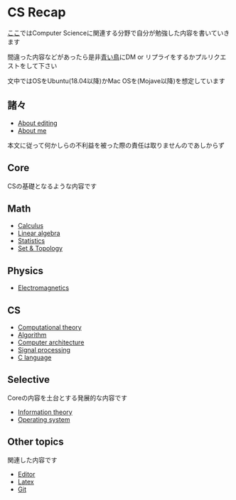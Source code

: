 # CS Recap

[ここ](https://diohabara.github.io/cs-recap)ではComputer Scienceに関連する分野で自分が勉強した内容を書いていきます

間違った内容などがあったら是非[青い鳥](https://twitter.com/legarconaujapon)にDM or リプライをするかプルリクエストをして下さい

文中ではOSをUbuntu(18.04以降)かMac OSを(Mojave以降)を想定しています

## 諸々

* [About editing](EDIT.md)
* [About me](ABOUT.md)

本文に従って何かしらの不利益を被った際の責任は取りませんのであしからず

## Core

CSの基礎となるような内容です

## Math

* [Calculus](cal/cal00.md)
* [Linear algebra](linear-alge/linear-alge00.md)
* [Statistics](stat/stat00.md)
* [Set & Topology](set-topo00/set-topo00.md)

## Physics

* [Electromagnetics](elec/elec00.md)

## CS

* [Computational theory](comp-theo/comp-theo00.md)
* [Algorithm](algo/algo00.md)
* [Computer architecture](comp-arch/comp-arch00.md)
* [Signal processing](signal/signal00.md)
* [C language](clang/clang00.md)

## Selective

Coreの内容を土台とする発展的な内容です

* [Information theory](info-theo/info-theo00.md)
* [Operating system](os/os00.md)

## Other topics

関連した内容です

* [Editor](other/editor.md)
* [Latex](other/latex.md)
* [Git](othergit.md)

